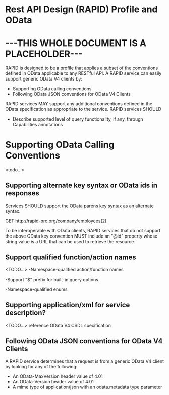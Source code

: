 ﻿# Rest API Design (RAPID) Profile and OData

# ---THIS WHOLE DOCUMENT IS A PLACEHOLDER---

RAPID is designed to be a profile that applies a subset of the conventions defined in OData applicable to any RESTful API. A RAPID service can easily support generic OData V4 clients by:

-  Supporting OData calling conventions
-  Following OData JSON conventions for OData V4 Clients

RAPID services MAY support any additional conventions defined in the OData specification as appropriate to the service. RAPID services SHOULD

-  Describe supported level of query functionality, if any, through Capabilities annotations

# Supporting OData Calling Conventions
<todo…>

## Supporting alternate key syntax or OData ids in responses
Services SHOULD support the OData parens key syntax as an alternate syntax.

GET http://rapid-pro.org/company/employees(2)

To be interoperable with OData clients, RAPID services that do not support the above OData key convention MUST include an "@id" property whose string value is a URL that can be used to retrieve the resource.

## Support qualified function/action names
<TODO…> -Namespace-qualified action/function names

-Support "$" prefix for built-in query options

-Namespace-qualified enums

## Supporting application/xml for service description?
<TODO…> reference OData V4 CSDL specification

## Following OData JSON conventions for OData V4 Clients
A RAPID service determines that a request is from a generic OData V4 client by looking for any of the following:

-  An OData-MaxVersion header value of 4.01
-  An OData-Version header value of 4.01
-  A mime type of application/json with an odata.metadata type parameter


